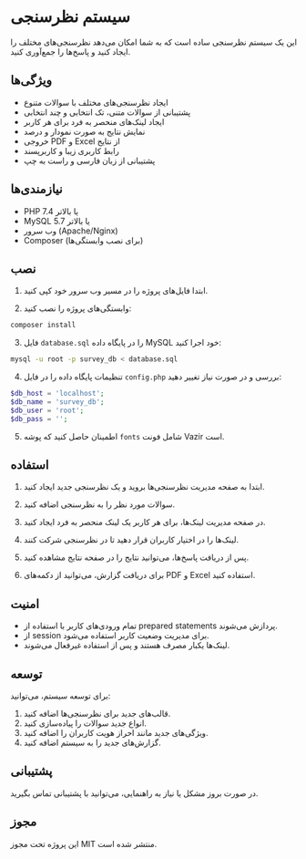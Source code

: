 # سیستم نظرسنجی

این یک سیستم نظرسنجی ساده است که به شما امکان می‌دهد نظرسنجی‌های مختلف را ایجاد کنید و پاسخ‌ها را جمع‌آوری کنید.

## ویژگی‌ها

- ایجاد نظرسنجی‌های مختلف با سوالات متنوع
- پشتیبانی از سوالات متنی، تک انتخابی و چند انتخابی
- ایجاد لینک‌های منحصر به فرد برای هر کاربر
- نمایش نتایج به صورت نمودار و درصد
- خروجی PDF و Excel از نتایج
- رابط کاربری زیبا و کاربرپسند
- پشتیبانی از زبان فارسی و راست به چپ

## نیازمندی‌ها

- PHP 7.4 یا بالاتر
- MySQL 5.7 یا بالاتر
- وب سرور (Apache/Nginx)
- Composer (برای نصب وابستگی‌ها)

## نصب

1. ابتدا فایل‌های پروژه را در مسیر وب سرور خود کپی کنید.

2. وابستگی‌های پروژه را نصب کنید:
```bash
composer install
```

3. فایل `database.sql` را در پایگاه داده MySQL خود اجرا کنید:
```bash
mysql -u root -p survey_db < database.sql
```

4. تنظیمات پایگاه داده را در فایل `config.php` بررسی و در صورت نیاز تغییر دهید:
```php
$db_host = 'localhost';
$db_name = 'survey_db';
$db_user = 'root';
$db_pass = '';
```

5. اطمینان حاصل کنید که پوشه `fonts` شامل فونت Vazir است.

## استفاده

1. ابتدا به صفحه مدیریت نظرسنجی‌ها بروید و یک نظرسنجی جدید ایجاد کنید.

2. سوالات مورد نظر را به نظرسنجی اضافه کنید.

3. در صفحه مدیریت لینک‌ها، برای هر کاربر یک لینک منحصر به فرد ایجاد کنید.

4. لینک‌ها را در اختیار کاربران قرار دهید تا در نظرسنجی شرکت کنند.

5. پس از دریافت پاسخ‌ها، می‌توانید نتایج را در صفحه نتایج مشاهده کنید.

6. برای دریافت گزارش، می‌توانید از دکمه‌های PDF و Excel استفاده کنید.

## امنیت

- تمام ورودی‌های کاربر با استفاده از prepared statements پردازش می‌شوند.
- از session برای مدیریت وضعیت کاربر استفاده می‌شود.
- لینک‌ها یکبار مصرف هستند و پس از استفاده غیرفعال می‌شوند.

## توسعه

برای توسعه سیستم، می‌توانید:

1. قالب‌های جدید برای نظرسنجی‌ها اضافه کنید.
2. انواع جدید سوالات را پیاده‌سازی کنید.
3. ویژگی‌های جدید مانند احراز هویت کاربران را اضافه کنید.
4. گزارش‌های جدید را به سیستم اضافه کنید.

## پشتیبانی

در صورت بروز مشکل یا نیاز به راهنمایی، می‌توانید با پشتیبانی تماس بگیرید.

## مجوز

این پروژه تحت مجوز MIT منتشر شده است. 